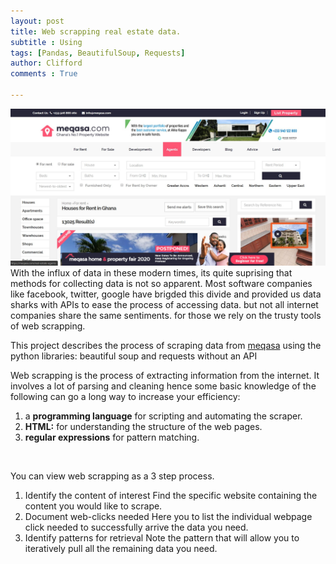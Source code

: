 ```yaml
---
layout: post
title: Web scrapping real estate data.
subtitle : Using 
tags: [Pandas, BeautifulSoup, Requests]
author: Clifford
comments : True

---
```


![Meqasa pic](/assets/project/meqasa_scrape.jpg)
With the influx of data in these modern times, its quite suprising that methods for collecting data is not so apparent. Most software companies like facebook, twitter, google have brigded this divide and provided us data sharks with APIs to ease the process of accessing data. but not all internet companies share the same sentiments. for those we rely on the trusty tools of web scrapping.

This project describes the process of scraping data from [meqasa](http://www.meqasa.com) using the python libraries: beautiful soup and requests without an API

Web scrapping is the process of extracting information from the internet. It involves a lot of parsing and cleaning hence some basic knowledge of the following can go a long way to increase your efficiency:

1. a <b> programming language</b> for scripting and automating the scraper.
2. <b>HTML:</b> for understanding the structure of the web pages.
3. <b>regular expressions</b> for pattern matching.

<br>

You can view web scrapping as a 3 step process.
1.  Identify the content of interest
Find the specific website containing the content you would like to scrape.
2.  Document web-clicks needed
Here you to list the individual webpage click needed to successfully arrive the data you need.
3. Identify patterns for retrieval
Note the pattern that will allow you to iteratively pull all the remaining data you need.

<br>


<!-- 
<h2>1. HTML headings</h2>
{% highlight html %}
<h1>This is heading 1</h1>
<h2>This is heading 2</h2>
<h3>This is heading 3</h3>
<h4>This is heading 4</h4>
<h5>This is heading 5</h5>
<h6>This is heading 6</h6>
{% endhighlight %}
<h1>This is heading 1</h1>
<h2>This is heading 2</h2>
<h3>This is heading 3</h3>
<h4>This is heading 4</h4>
<h5>This is heading 5</h5>
<h6>This is heading 6</h6>

<br>

<h2>2. bold text</h2>
{% highlight html %}
<p>This is normal text - <b>and this is bold text</b>.</p>
{% endhighlight %}
<p>This is normal text - <b>and this is bold text</b>.</p>

<h2>5. image</h2>
{% highlight html %}
![sample image]({{ site.baseurl }}/assets/img/koreaSunset.jpg)
{% endhighlight %}
![sample image]({{ site.baseurl }}/assets/img/koreaSunset.jpg)

<br>

<h2>5. table</h2>
{% highlight html %}
| Header 1  | Header 2 | Header 3 |
| :------- | :-------: | -------: |
| Content 1  | Content 2 | Content 3 |
| Content 1  | Content 2 | Content 3 |
{% endhighlight %}
| Header 1  | Header 2 | Header 3 |
| :------- | :-------: | -------: |
| Content 1 | Content 2 | Content 3 |
| Content 1 | Content 2 | Content 3 | -->
